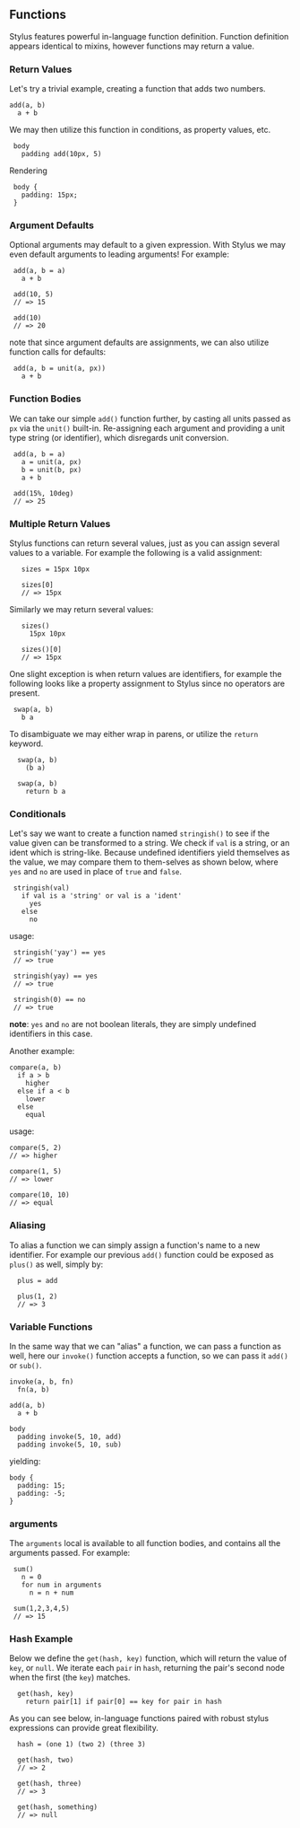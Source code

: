 
## Functions

 Stylus features powerful in-language function definition. Function definition appears identical to mixins, however functions may return a value.

### Return Values

 Let's try a trivial example, creating a function that adds two numbers.

    add(a, b)
      a + b

 We may then utilize this function in conditions, as property values, etc.

     body
       padding add(10px, 5)

 Rendering

     body {
       padding: 15px;
     }

### Argument Defaults

 Optional arguments may default to a given expression. With Stylus we may even default arguments to leading arguments! For example:


     add(a, b = a)
       a + b

     add(10, 5)
     // => 15

     add(10)
     // => 20

note that since argument defaults are assignments, we can also utilize function calls for defaults:

     add(a, b = unit(a, px))
       a + b

### Function Bodies

 We can take our simple `add()` function further, by casting all units passed as `px` via the `unit()` built-in. Re-assigning each argument and providing a unit type string (or identifier), which disregards unit conversion.

     add(a, b = a)
       a = unit(a, px)
       b = unit(b, px)
       a + b

     add(15%, 10deg)
     // => 25

### Multiple Return Values

 Stylus functions can return several values, just as you can assign several values to a variable. For example the following is a valid assignment:

       sizes = 15px 10px

       sizes[0]
       // => 15px

Similarly we may return several values:

       sizes()
         15px 10px

       sizes()[0]
       // => 15px

One slight exception is when return values are identifiers, for example the following looks like a property assignment to Stylus since no operators are present.

     swap(a, b)
       b a

To disambiguate we may either wrap in parens, or utilize the `return` keyword.

      swap(a, b)
        (b a)

      swap(a, b)
        return b a

### Conditionals

 Let's say we want to create a function named `stringish()` to see if the value given can be transformed to a string. We check if `val` is a string, or an ident which is string-like. Because undefined identifiers yield themselves as the value, we may compare them to them-selves as shown below, where `yes` and `no` are used in place of `true` and `false`.


     stringish(val)
       if val is a 'string' or val is a 'ident'
         yes
       else
         no

usage:

     stringish('yay') == yes
     // => true

     stringish(yay) == yes
     // => true

     stringish(0) == no
     // => true

__note__: `yes` and `no` are not boolean literals, they are simply undefined identifiers in this case.

Another example:


    compare(a, b)
      if a > b
        higher
      else if a < b
        lower
      else
        equal

usage:

    compare(5, 2)
    // => higher

    compare(1, 5)
    // => lower

    compare(10, 10)
    // => equal

### Aliasing

  To alias a function we can simply assign a function's name to a new identifier. For example our previous `add()` function could be exposed as `plus()` as well, simply by:

      plus = add

      plus(1, 2)
      // => 3

### Variable Functions

  In the same way that we can "alias" a function, we can pass a function as well, here our `invoke()` function accepts a function, so we can pass it `add()` or `sub()`.

    invoke(a, b, fn)
      fn(a, b)

    add(a, b)
      a + b

    body
      padding invoke(5, 10, add)
      padding invoke(5, 10, sub)

yielding:

    body {
      padding: 15;
      padding: -5;
    }

### arguments

 The `arguments` local is available to all function bodies, and contains all the arguments passed. For example:

     sum()
       n = 0
       for num in arguments
         n = n + num

     sum(1,2,3,4,5)
     // => 15

### Hash Example

 Below we define the `get(hash, key)` function, which will return the
 value of `key`, or `null`. We iterate each `pair` in `hash`, returning the pair's second node when the first (the `key`) matches.

      get(hash, key)
        return pair[1] if pair[0] == key for pair in hash

As you can see below, in-language functions paired with robust stylus expressions can provide great flexibility.

      hash = (one 1) (two 2) (three 3)

      get(hash, two)
      // => 2

      get(hash, three)
      // => 3

      get(hash, something)
      // => null
